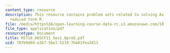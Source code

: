 ```yaml
---
content_type: resource
description: This resource contains problem sets related to solving Ax = b and row
  reduced form R.
file: /media/https%3A/open-learning-course-data-rc.s3.amazonaws.com/18-06sc-linear-algebra-fall-2011/78fb9d04e3b75be152197bb83fea3d13_MIT18_06SCF11_Ses1.8prob.pdf
file_type: application/pdf
resourcetype: Document
title: MIT18_06SCF11_Ses1.8prob.pdf
uid: 78fb9d04-e3b7-5be1-5219-7bb83fea3d13
---
```

